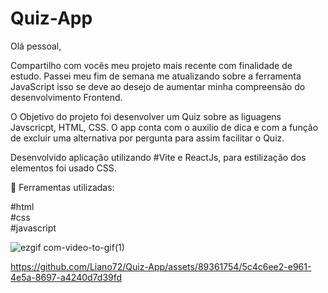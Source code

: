 # Quiz-App

Olá pessoal,

Compartilho com vocês meu projeto mais recente com finalidade de estudo. Passei meu fim de semana me atualizando sobre a ferramenta JavaScript isso se deve ao desejo de aumentar minha compreensão do desenvolvimento Frontend. 

O Objetivo do projeto foi desenvolver um Quiz sobre as liguagens Javscricpt, HTML, CSS. O app conta com o auxilio de dica e com a função de excluir uma alternativa por pergunta para assim facilitar o Quiz.

Desenvolvido aplicação utilizando #Vite e ReactJs, para estilização dos elementos foi usado CSS. </br>

🔨 Ferramentas utilizadas:

#html</br>
#css</br>
#javascript</br>

![ezgif com-video-to-gif(1)]([https://github.com/Liano72/Quiz-App/assets/89361754/5c4c6ee2-e961-4e5a-8697-a4240d7d39fd])







https://github.com/Liano72/Quiz-App/assets/89361754/5c4c6ee2-e961-4e5a-8697-a4240d7d39fd

